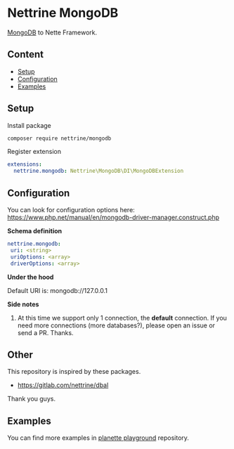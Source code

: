 # Nettrine MongoDB

[MongoDB](https://github.com/mongodb/mongo-php-library) to Nette Framework.


## Content
- [Setup](#setup)
- [Configuration](#configuration)
- [Examples](#examples)


## Setup

Install package

```bash
composer require nettrine/mongodb
```

Register extension

```yaml
extensions:
  nettrine.mongodb: Nettrine\MongoDB\DI\MongoDBExtension
```

## Configuration

You can look for configuration options here: https://www.php.net/manual/en/mongodb-driver-manager.construct.php

**Schema definition**

 ```yaml
nettrine.mongodb:
  uri: <string>
  uriOptions: <array>
  driverOptions: <array>
```

**Under the hood**

Default URI is: mongodb://127.0.0.1

**Side notes**

1. At this time we support only 1 connection, the **default** connection. If you need more connections (more databases?), please open an issue or send a PR. Thanks.


## Other

This repository is inspired by these packages.

- https://gitlab.com/nettrine/dbal

Thank you guys.


## Examples

You can find more examples in [planette playground](https://github.com/planette/playground) repository.
